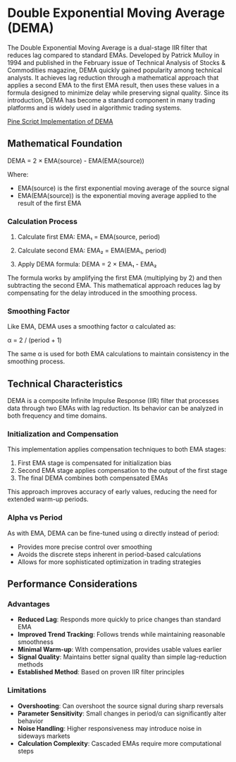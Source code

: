 # Double Exponential Moving Average (DEMA)

The Double Exponential Moving Average is a dual-stage IIR filter that reduces lag compared to standard EMAs. Developed by Patrick Mulloy in 1994 and published in the February issue of Technical Analysis of Stocks & Commodities magazine, DEMA quickly gained popularity among technical analysts. It achieves lag reduction through a mathematical approach that applies a second EMA to the first EMA result, then uses these values in a formula designed to minimize delay while preserving signal quality. Since its introduction, DEMA has become a standard component in many trading platforms and is widely used in algorithmic trading systems.

[Pine Script Implementation of DEMA](https://github.com/mihakralj/pinescript/blob/main/indicators/trends_IIR/dema.pine)

## Mathematical Foundation

DEMA = 2 × EMA(source) - EMA(EMA(source))

Where:

- EMA(source) is the first exponential moving average of the source signal
- EMA(EMA(source)) is the exponential moving average applied to the result of the first EMA

### Calculation Process

1. Calculate first EMA:
   EMA₁ = EMA(source, period)

2. Calculate second EMA:
   EMA₂ = EMA(EMA₁, period)

3. Apply DEMA formula:
   DEMA = 2 × EMA₁ - EMA₂

The formula works by amplifying the first EMA (multiplying by 2) and then subtracting the second EMA. This mathematical approach reduces lag by compensating for the delay introduced in the smoothing process.

### Smoothing Factor

Like EMA, DEMA uses a smoothing factor α calculated as:

α = 2 / (period + 1)

The same α is used for both EMA calculations to maintain consistency in the smoothing process.

## Technical Characteristics

DEMA is a composite Infinite Impulse Response (IIR) filter that processes data through two EMAs with lag reduction. Its behavior can be analyzed in both frequency and time domains.

### Initialization and Compensation

This implementation applies compensation techniques to both EMA stages:

1. First EMA stage is compensated for initialization bias
2. Second EMA stage applies compensation to the output of the first stage
3. The final DEMA combines both compensated EMAs

This approach improves accuracy of early values, reducing the need for extended warm-up periods.

### Alpha vs Period

As with EMA, DEMA can be fine-tuned using α directly instead of period:

- Provides more precise control over smoothing
- Avoids the discrete steps inherent in period-based calculations
- Allows for more sophisticated optimization in trading strategies

## Performance Considerations

### Advantages

- **Reduced Lag**: Responds more quickly to price changes than standard EMA
- **Improved Trend Tracking**: Follows trends while maintaining reasonable smoothness
- **Minimal Warm-up**: With compensation, provides usable values earlier
- **Signal Quality**: Maintains better signal quality than simple lag-reduction methods
- **Established Method**: Based on proven IIR filter principles

### Limitations

- **Overshooting**: Can overshoot the source signal during sharp reversals
- **Parameter Sensitivity**: Small changes in period/α can significantly alter behavior
- **Noise Handling**: Higher responsiveness may introduce noise in sideways markets
- **Calculation Complexity**: Cascaded EMAs require more computational steps

